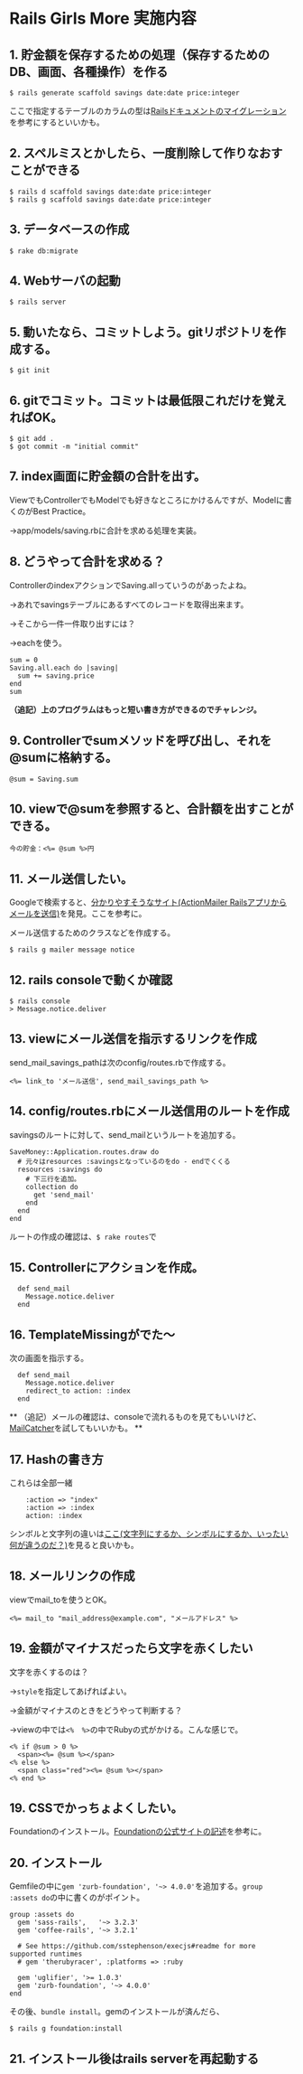 # Rails Girls More 実施内容

## 1. 貯金額を保存するための処理（保存するためのDB、画面、各種操作）を作る

    $ rails generate scaffold savings date:date price:integer

ここで指定するテーブルのカラムの型は[Railsドキュメントのマイグレーション](http://railsdoc.com/migration "Railsドキュメントのマイグレーション")を参考にするといいかも。

## 2. スペルミスとかしたら、一度削除して作りなおすことができる

    $ rails d scaffold savings date:date price:integer
    $ rails g scaffold savings date:date price:integer

## 3. データベースの作成

    $ rake db:migrate

## 4. Webサーバの起動

    $ rails server

## 5. 動いたなら、コミットしよう。gitリポジトリを作成する。

    $ git init

## 6. gitでコミット。コミットは最低限これだけを覚えればOK。

    $ git add .
    $ got commit -m "initial commit"

## 7. index画面に貯金額の合計を出す。

ViewでもControllerでもModelでも好きなところにかけるんですが、Modelに書くのがBest Practice。

→app/models/saving.rbに合計を求める処理を実装。

## 8. どうやって合計を求める？

ControllerのindexアクションでSaving.allっていうのがあったよね。

→あれでsavingsテーブルにあるすべてのレコードを取得出来ます。

→そこから一件一件取り出すには？

→eachを使う。

    sum = 0
    Saving.all.each do |saving|
      sum += saving.price
    end
    sum

**（追記）上のプログラムはもっと短い書き方ができるのでチャレンジ。**

## 9. Controllerでsumメソッドを呼び出し、それを@sumに格納する。

    @sum = Saving.sum

## 10. viewで@sumを参照すると、合計額を出すことができる。

    今の貯金：<%= @sum %>円

## 11. メール送信したい。

Googleで検索すると、[分かりやすそうなサイト(ActionMailer Railsアプリからメールを送信)](http://morizyun.github.com/blog/action-mailer-rails-mail/ "ActionMailer Railsアプリからメールを送信")を発見。ここを参考に。

メール送信するためのクラスなどを作成する。

    $ rails g mailer message notice

## 12. rails consoleで動くか確認

    $ rails console
    > Message.notice.deliver

## 13. viewにメール送信を指示するリンクを作成

send_mail_savings_pathは次のconfig/routes.rbで作成する。

    <%= link_to 'メール送信', send_mail_savings_path %>

## 14. config/routes.rbにメール送信用のルートを作成

savingsのルートに対して、send_mailというルートを追加する。

    SaveMoney::Application.routes.draw do
      # 元々はresources :savingsとなっているのをdo - endでくくる
      resources :savings do
        # 下三行を追加。
        collection do
          get 'send_mail'
        end
      end
    end

ルートの作成の確認は、`$ rake routes`で

## 15. Controllerにアクションを作成。

      def send_mail
        Message.notice.deliver
      end

## 16. TemplateMissingがでた〜

次の画面を指示する。

      def send_mail
        Message.notice.deliver
        redirect_to action: :index
      end

** （追記）メールの確認は、consoleで流れるものを見てもいいけど、[MailCatcher](http://mailcatcher.me/ "MailCatcher")を試してもいいかも。 **

## 17. Hashの書き方

これらは全部一緒

        :action => "index"
        :action => :index
        action: :index

シンボルと文字列の違いは[ここ(文字列にするか、シンボルにするか、いったい何が違うのだ？)](http://d.hatena.ne.jp/zariganitosh/20061118/1163851550 "ここ(文字列にするか、シンボルにするか、いったい何が違うのだ？)")を見ると良いかも。

## 18. メールリンクの作成

viewでmail_toを使うとOK。

    <%= mail_to "mail_address@example.com", "メールアドレス" %>

## 19. 金額がマイナスだったら文字を赤くしたい

文字を赤くするのは？

→`style`を指定してあげればよい。

→金額がマイナスのときをどうやって判断する？

→viewの中では`<%  %>`の中でRubyの式がかける。こんな感じで。

    <% if @sum > 0 %>
      <span><%= @sum %></span>
    <% else %>
      <span class="red"><%= @sum %></span>
    <% end %>

## 19. CSSでかっちょよくしたい。

Foundationのインストール。[Foundationの公式サイトの記述](http://foundation.zurb.com/docs/rails.html "Foundationの公式サイトの記述")を参考に。

## 20. インストール

Gemfileの中に`gem 'zurb-foundation', '~> 4.0.0'`を追加する。`group :assets do`の中に書くのがポイント。

    group :assets do
      gem 'sass-rails',   '~> 3.2.3'
      gem 'coffee-rails', '~> 3.2.1'

      # See https://github.com/sstephenson/execjs#readme for more supported runtimes
      # gem 'therubyracer', :platforms => :ruby

      gem 'uglifier', '>= 1.0.3'
      gem 'zurb-foundation', '~> 4.0.0'
    end

その後、`bundle install`。gemのインストールが済んだら、

    $ rails g foundation:install

## 21. インストール後はrails serverを再起動する

